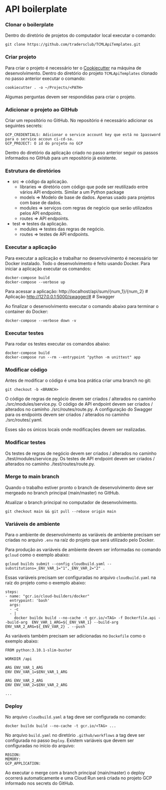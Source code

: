 # API boilerplate

### Clonar o boilerplate
Dentro do diretório de projetos do computador local executar o comando:
```
git clone https://github.com/tradersclub/TCMLApiTemplates.git
```

### Criar projeto

Para criar o projeto é necessário ter o [Cookiecutter](https://cookiecutter.readthedocs.io/en/stable/#) na máquina de desenvolvimento.
Dentro do diretório do projeto `TCMLApiTemplates` clonado no passo anterior executar o comando:
```
cookiecutter . -o ~/Projects/<PATH>
```
Algumas perguntas devem ser respondidas para criar o projeto.

### Adicionar o projeto ao GitHub

Criar um repositório no GitHub.
No repositório é necessário adicionar os seguintes secrets:
```
GCP_CREDENTIALS: Adicionar o service account key que está no 1password para o service accoun ci-cd-sa.
GCP_PROJECT: O id do projeto no GCP
```

Dentro do diretório da aplicação criado no passo anterior seguir os passos informados no GitHub para um repositório já existente.

### Estrutura de diretórios
- src => código da aplicação.
  - libraries => diretório com código que pode ser reutilizado entre vários API endpoints. Similar a um Python package
  - models => Modelo de base de dados. Apenas usado para projetos com base de dados.
  - modules => serviços com regras de negócio que serão utilizados pelos API endpoints.
  - routes => API endpoints.
- test => testes da aplicação.
  - modules => testes das regras de negócio.
  - routes => testes de API endpoints.

### Executar a aplicação

Para executar a aplicação e trabalhar no desenvolvimento é necessário ter Docker instalado.
Todo o desenvolvimento é feito usando Docker.
Para iniciar a aplicação executar os comandos:
```
docker-compose build
docker-compose --verbose up
```
Para acessar a aplicação:
http://localhost/api/sum/{num_1}/{num_2} # Aplicação
http://127.0.0.1:5000/swagger/# # Swagger

Ao finalizar o desenvolvimento executar o comando abaixo para terminar o container do Docker:
```
docker-compose --verbose down -v
```

### Executar testes

Para rodar os testes executar os comandos abaixo:
```
docker-compose build
docker-compose run --rm --entrypoint "python -m unittest" app
```

### Modificar código

Antes de modificar o código é uma boa prática criar uma branch no git:
```
git checkout -b <BRANCH>
```

O código de regras de negócio devem ser criados / alterados no caminho ./src/modules/service.py.
O código de API endpoint devem ser criados / alterados no caminho ./src/routes/route.py.
A configuração do Swagger para os endpoints devem ser criados / alterados no caminho ./src/routes/<ENDPOINT>.yaml.

Esses são os únicos locais onde modificações devem ser realizadas.

### Modificar testes

Os testes de regras de negócio devem ser criados / alterados no caminho ./test/modules/service.py.
Os testes de API endpoint devem ser criados / alterados no caminho ./test/routes/route.py.


### Merge to main branch

Quando o trabalho estiver pronto o branch de desenvolvimento deve ser mergeado no branch principal (main/master) no GitHub.

Atualizar o branch principal no computador de desenvolvimento.
```
git checkout main && git pull --rebase origin main
```

### Variáveis de ambiente

Para o ambiente de desenvolvimento as variáveis de ambiente precisam ser criadas no arquivo `.env` na raíz do projeto que será utilizado pelo Docker.

Para produção as variáveis de ambiente devem ser informadas no comando `gcloud` como o exemplo abaixo:
```
gcloud builds submit --config cloudbuild.yaml --substitutions=_ENV_VAR_1="1",_ENV_VAR_2="2" .
```
Essas variáveis precisam ser configuradas no arquivo `cloudbuild.yaml` na raíz do projeto como o exemplo abaixo:
```
steps:
- name: "gcr.io/cloud-builders/docker"
  entrypoint: 'bash'
  args:
  - -c
  - |
    docker buildx build --no-cache -t gcr.io/<TAG> -f Dockerfile.api --build-arg  ENV_VAR_1_ARG=${_ENV_VAR_1} --build-arg ENV_VAR_2_ARG=${_ENV_VAR_2} . --push
```
As variáveis também precisam ser adicionadas no `Dockefile` como o exemplo abaixo:
```
FROM python:3.10.1-slim-buster

WORKDIR /api

ARG ENV_VAR_1_ARG
ENV ENV_VAR_1=$ENV_VAR_1_ARG

ARG ENV_VAR_2_ARG
ENV ENV_VAR_2=$ENV_VAR_2_ARG

...
```

### Deploy

No arquivo `cloudbuild.yaml` a tag deve ser configurada no comando:
```
docker buildx build --no-cache -t gcr.io/<TAG> ...
```

No arquivo `build.yaml` no diretório `.github/workflows` a tag deve ser configurada no passo `Deploy`.
Existem variáveis que devem ser configuradas no início do arquivo:
```
REGION: 
MEMORY:
GCP_APPLICATION:
```

Ao executar o merge com a branch principal (main/master) o deploy ocorrerá automaticamente e uma Cloud Run será criada no projeto GCP informado nos secrets do GitHub.
